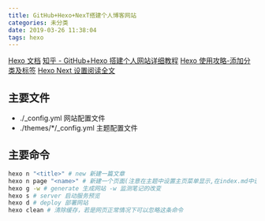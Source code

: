 ```yaml
---
title: GitHub+Hexo+NexT搭建个人博客网站
categories: 未分类
date: 2019-03-26 11:38:04
tags: hexo
---
```

[Hexo 文档](https://hexo.io/zh-cn/docs/) 
[知乎 - GitHub+Hexo 搭建个人网站详细教程](https://zhuanlan.zhihu.com/p/26625249) 
[Hexo 使用攻略-添加分类及标签](https://www.jianshu.com/p/e17711e44e00) 
[Hexo Next 设置阅读全文](https://www.jianshu.com/p/78c218f9d1e7) 
<!-- more -->
## 主要文件
- ./_config.yml 网站配置文件
- ./themes/*/_config.yml 主题配置文件

## 主要命令
```bash
hexo n "<title>" # new 新建一篇文章
hexo n page "<name>" # 新建一个页面(注意在主题中设置主页菜单显示,在index.md中设置type)
hexo g -w # generate 生成网站 -w 监测笔记的改变
hexo s # server 启动服务预览
hexo d # deploy 部署网站
hexo clean # 清除缓存，若是网页正常情况下可以忽略这条命令
```
